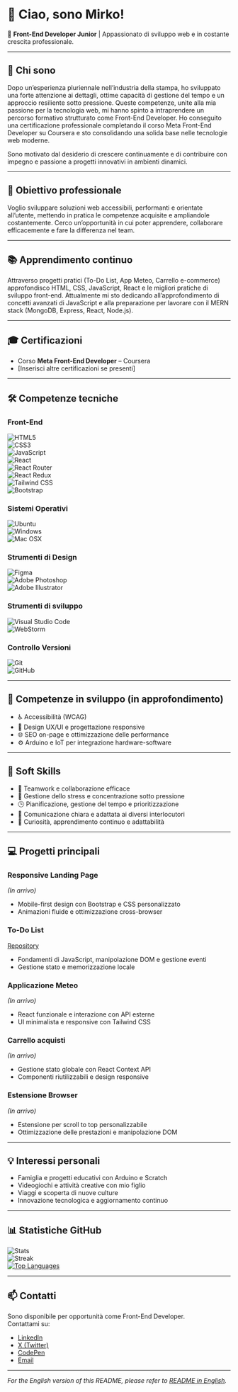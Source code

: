 # 👋 Ciao, sono Mirko!

🎯 **Front-End Developer Junior** | Appassionato di sviluppo web e in costante crescita professionale.

---

## 📖 Chi sono

Dopo un’esperienza pluriennale nell’industria della stampa, ho sviluppato una forte attenzione ai dettagli, ottime capacità di gestione del tempo e un approccio resiliente sotto pressione. Queste competenze, unite alla mia passione per la tecnologia web, mi hanno spinto a intraprendere un percorso formativo strutturato come Front-End Developer. Ho conseguito una certificazione professionale completando il corso Meta Front-End Developer su Coursera e sto consolidando una solida base nelle tecnologie web moderne.

Sono motivato dal desiderio di crescere continuamente e di contribuire con impegno e passione a progetti innovativi in ambienti dinamici.

---

## 🎯 Obiettivo professionale

Voglio sviluppare soluzioni web accessibili, performanti e orientate all’utente, mettendo in pratica le competenze acquisite e ampliandole costantemente. Cerco un’opportunità in cui poter apprendere, collaborare efficacemente e fare la differenza nel team.

---

## 📚 Apprendimento continuo

Attraverso progetti pratici (To-Do List, App Meteo, Carrello e-commerce) approfondisco HTML, CSS, JavaScript, React e le migliori pratiche di sviluppo front-end. Attualmente mi sto dedicando all’approfondimento di concetti avanzati di JavaScript e alla preparazione per lavorare con il MERN stack (MongoDB, Express, React, Node.js).

---

## 🎓 Certificazioni

- Corso **Meta Front-End Developer** – Coursera  
- [Inserisci altre certificazioni se presenti]

---

## 🛠️ Competenze tecniche

### Front-End
![HTML5](https://img.shields.io/badge/HTML5-E34F26?style=for-the-badge&logo=html5&logoColor=white)  
![CSS3](https://img.shields.io/badge/CSS3-1572B6?style=for-the-badge&logo=css3&logoColor=white)  
![JavaScript](https://img.shields.io/badge/JavaScript-F7DF1E?style=for-the-badge&logo=javascript&logoColor=black)  
![React](https://img.shields.io/badge/React-61DAFB?style=for-the-badge&logo=react&logoColor=black)  
![React Router](https://img.shields.io/badge/React_Router-CA4245?style=for-the-badge&logo=react-router&logoColor=white)  
![React Redux](https://img.shields.io/badge/React_Redux-764ABC?style=for-the-badge&logo=redux&logoColor=white)  
![Tailwind CSS](https://img.shields.io/badge/Tailwind_CSS-06B6D4?style=for-the-badge&logo=tailwind-css&logoColor=white)  
![Bootstrap](https://img.shields.io/badge/Bootstrap-7952B3?style=for-the-badge&logo=bootstrap&logoColor=white)

### Sistemi Operativi
![Ubuntu](https://img.shields.io/badge/Ubuntu-E95420?style=for-the-badge&logo=ubuntu&logoColor=white)  
![Windows](https://img.shields.io/badge/Windows-0078D4?style=for-the-badge&logo=windows&logoColor=white)  
![Mac OSX](https://img.shields.io/badge/Mac_OSX-000000?style=for-the-badge&logo=apple&logoColor=white)

### Strumenti di Design
![Figma](https://img.shields.io/badge/Figma-F24E1E?style=for-the-badge&logo=figma&logoColor=white)  
![Adobe Photoshop](https://img.shields.io/badge/Adobe%20Photoshop-31A8FF?style=for-the-badge&logo=adobe-photoshop&logoColor=white)  
![Adobe Illustrator](https://img.shields.io/badge/Adobe%20Illustrator-FF9A00?style=for-the-badge&logo=adobe-illustrator&logoColor=white)

### Strumenti di sviluppo
![Visual Studio Code](https://img.shields.io/badge/Visual%20Studio%20Code-0078D4?style=for-the-badge&logo=visual-studio-code&logoColor=white)  
![WebStorm](https://img.shields.io/badge/WebStorm-000000?style=for-the-badge&logo=webstorm&logoColor=white)

### Controllo Versioni
![Git](https://img.shields.io/badge/Git-F05032?style=for-the-badge&logo=git&logoColor=white)  
![GitHub](https://img.shields.io/badge/GitHub-181717?style=for-the-badge&logo=github&logoColor=white)

---

## 🚧 Competenze in sviluppo (in approfondimento)

- ♿ Accessibilità (WCAG)  
- 🎨 Design UX/UI e progettazione responsive  
- 🌐 SEO on-page e ottimizzazione delle performance  
- ⚙️ Arduino e IoT per integrazione hardware-software  

---

## 🌟 Soft Skills

- 🤝 Teamwork e collaborazione efficace  
- 🧘 Gestione dello stress e concentrazione sotto pressione  
- 🕒 Pianificazione, gestione del tempo e prioritizzazione  
- 💬 Comunicazione chiara e adattata ai diversi interlocutori  
- 🌱 Curiosità, apprendimento continuo e adattabilità  

---

## 💻 Progetti principali

### Responsive Landing Page  
*(In arrivo)*  
- Mobile-first design con Bootstrap e CSS personalizzato  
- Animazioni fluide e ottimizzazione cross-browser

### To-Do List  
[Repository](https://github.com/mirkomkr/todo-app)  
- Fondamenti di JavaScript, manipolazione DOM e gestione eventi  
- Gestione stato e memorizzazione locale

### Applicazione Meteo  
*(In arrivo)*  
- React funzionale e interazione con API esterne  
- UI minimalista e responsive con Tailwind CSS

### Carrello acquisti  
*(In arrivo)*  
- Gestione stato globale con React Context API  
- Componenti riutilizzabili e design responsive

### Estensione Browser  
*(In arrivo)*  
- Estensione per scroll to top personalizzabile  
- Ottimizzazione delle prestazioni e manipolazione DOM

---

## 💡 Interessi personali

- Famiglia e progetti educativi con Arduino e Scratch  
- Videogiochi e attività creative con mio figlio  
- Viaggi e scoperta di nuove culture  
- Innovazione tecnologica e aggiornamento continuo  

---

## 📊 Statistiche GitHub

![Stats](https://github-readme-stats.vercel.app/api?username=mirkomkr&show_icons=true&hide_title=true&count_private=true&hide=prs&theme=radical)  
![Streak](https://github-readme-streak-stats.herokuapp.com/?user=mirkomkr&theme=radical)  
[![Top Languages](https://github-readme-stats.vercel.app/api/top-langs/?username=mirkomkr&layout=compact&theme=radical)](https://github.com/mirkomkr)

---

## 📫 Contatti

Sono disponibile per opportunità come Front-End Developer.  
Contattami su:

- [LinkedIn](https://www.linkedin.com/in/mirko-passeri/)  
- [X (Twitter)](https://x.com/mirkomkr)  
- [CodePen](https://codepen.io/mirkomkr)  
- [Email](mailto:mirkopasseri83@gmail.com)

---

*For the English version of this README, please refer to [README in English](./README.en.md).*
